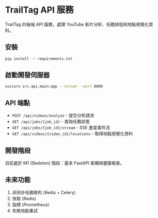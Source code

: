 # TrailTag API 服務

TrailTag 的後端 API 服務，處理 YouTube 影片分析、任務排程和地點視覺化資料。

## 安裝

```bash
pip install -r requirements.txt
```

## 啟動開發伺服器

```bash
uvicorn src.api.main:app --reload --port 8000
```

## API 端點

- `POST /api/videos/analyze` - 提交分析請求
- `GET /api/jobs/{job_id}` - 查詢任務狀態
- `GET /api/jobs/{job_id}/stream` - SSE 進度事件流
- `GET /api/videos/{video_id}/locations` - 取得地點視覺化資料

## 開發階段

目前處於 M1 (Skeleton) 階段：基本 FastAPI 架構與健康檢查。

## 未來功能

1. 非同步任務隊列 (Redis + Celery)
2. 快取 (Redis)
3. 指標 (Prometheus)
4. 失敗地點重試
